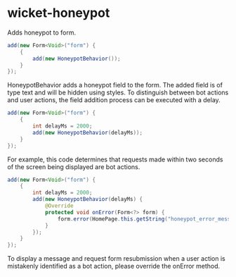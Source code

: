 # wicket-honeypot
Adds honeypot to form.


```java
add(new Form<Void>("form") {
    {
        add(new HoneypotBehavior());
    }
});
```

HoneypotBehavior adds a honeypot field to the form. The added field is of type text and will be hidden using styles.
To distinguish between bot actions and user actions, the field addition process can be executed with a delay.

```java
add(new Form<Void>("form") {
    {
        int delayMs = 2000;
        add(new HoneypotBehavior(delayMs));
    }
});
```

For example, this code determines that requests made within two seconds of the screen being displayed are bot actions.


```java
add(new Form<Void>("form") {
    {
        int delayMs = 2000;
        add(new HoneypotBehavior(delayMs) {
            @Override
            protected void onError(Form<?> form) {
                form.error(HomePage.this.getString("honeypot_error_message")); // TODO your prop key
            }
        });
    }
});
```


To display a message and request form resubmission when a user action is mistakenly identified as a bot action, please override the onError method.